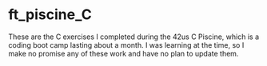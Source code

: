 # ft_piscine_C
These are the C exercises I completed during the 42us C Piscine, which is a coding boot camp lasting about a month. I was learning at the time, so I make no promise any of these work and have no plan to update them.
